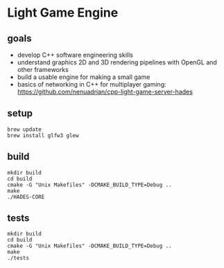 # Light Game Engine 

## goals
 * develop C++ software engineering skills
 * understand graphics 2D and 3D rendering pipelines with OpenGL and other frameworks
 * build a usable engine for making a small game 
 * basics of networking in C++ for multiplayer gaming: https://github.com/nenuadrian/cpp-light-game-server-hades


## setup
```
brew update
brew install glfw3 glew
```

## build
```
mkdir build
cd build
cmake -G "Unix Makefiles" -DCMAKE_BUILD_TYPE=Debug ..
make
./HADES-CORE
```

## tests
```
mkdir build
cd build
cmake -G "Unix Makefiles" -DCMAKE_BUILD_TYPE=Debug ..
make
./tests
```